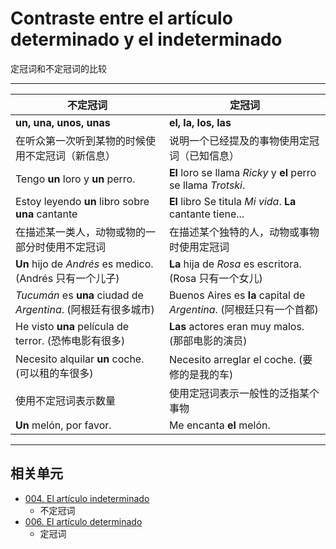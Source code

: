 # Contraste entre el artículo determinado y el indeterminado
定冠词和不定冠词的比较

----

|不定冠词|定冠词|
|----|----|
|**un, una, unos, unas** | **el, la, los, las**|
|在听众第一次听到某物的时候使用不定冠词（新信息）| 说明一个已经提及的事物使用定冠词（已知信息）|
|Tengo **un** loro y **un** perro. | **El** loro se llama _Ricky_ y **el** perro se llama _Trotski_.|
|Estoy leyendo **un** libro sobre **una** cantante | **El** libro Se titula _Mi vida_. **La** cantante tiene...|
|在描述某一类人，动物或物的一部分时使用不定冠词 | 在描述某个独特的人，动物或事物时使用定冠词|
|__Un__ hijo de _Andrés_ es medico. (Andrés 只有一个儿子) | __La__ hija de _Rosa_ es escritora. (Rosa 只有一个女儿)|
|_Tucumán_ es __una__ ciudad de _Argentina_. (阿根廷有很多城市) | Buenos Aires es **la** capital de _Argentina_. (阿根廷只有一个首都)|
|He visto __una__ película de terror. (恐怖电影有很多) | __Las__ actores eran muy malos. (那部电影的演员)|
|Necesito alquilar __un__ coche. (可以租的车很多) | Necesito arreglar el coche. (要修的是我的车)|
|使用不定冠词表示数量 | 使用定冠词表示一般性的泛指某个事物|
|__Un__ melón, por favor. | Me encanta __el__ melón.|

----

## 相关单元

- [004. El artículo indeterminado](004-un-una-unos-unas.md)
  - 不定冠词
- [006. El artículo determinado](006-el-la-los-las.md)
  - 定冠词
